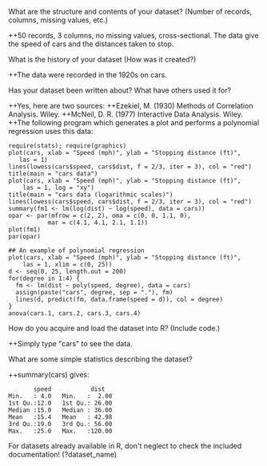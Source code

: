 
What are the structure and contents of your dataset? (Number of records, columns, missing values, etc.)

++50 records, 3 columns, no missing values, cross-sectional. The data give the speed of cars and the distances taken to stop. 

What is the history of your dataset (How was it created?)

++The data were recorded in the 1920s on cars.

Has your dataset been written about? What have others used it for?

++Yes, here are two sources:
++Ezekiel, M. (1930) Methods of Correlation Analysis. Wiley.
++McNeil, D. R. (1977) Interactive Data Analysis. Wiley.
++The following program which generates a plot and performs a polynomial regression uses this data:

	require(stats); require(graphics)
	plot(cars, xlab = "Speed (mph)", ylab = "Stopping distance (ft)",
  	   las = 1)
	lines(lowess(cars$speed, cars$dist, f = 2/3, iter = 3), col = "red")
	title(main = "cars data")
	plot(cars, xlab = "Speed (mph)", ylab = "Stopping distance (ft)",
 	    las = 1, log = "xy")
	title(main = "cars data (logarithmic scales)")
	lines(lowess(cars$speed, cars$dist, f = 2/3, iter = 3), col = "red")
	summary(fm1 <- lm(log(dist) ~ log(speed), data = cars))
	opar <- par(mfrow = c(2, 2), oma = c(0, 0, 1.1, 0),
     	       mar = c(4.1, 4.1, 2.1, 1.1))
	plot(fm1)
	par(opar)

	## An example of polynomial regression
	plot(cars, xlab = "Speed (mph)", ylab = "Stopping distance (ft)",
	    las = 1, xlim = c(0, 25))
	d <- seq(0, 25, length.out = 200)
	for(degree in 1:4) {
	  fm <- lm(dist ~ poly(speed, degree), data = cars)
	  assign(paste("cars", degree, sep = "."), fm)
	  lines(d, predict(fm, data.frame(speed = d)), col = degree)
	}
	anova(cars.1, cars.2, cars.3, cars.4)


How do you acquire and load the dataset into R? (Include code.)

++Simply type "cars" to see the data.

What are some simple statistics describing the dataset?

++summary(cars) gives:

    	   speed           dist       
 	Min.   : 4.0   Min.   :  2.00  
 	1st Qu.:12.0   1st Qu.: 26.00  
 	Median :15.0   Median : 36.00  
	Mean   :15.4   Mean   : 42.98  
 	3rd Qu.:19.0   3rd Qu.: 56.00  
 	Max.   :25.0   Max.   :120.00  


For datasets already available in R, don't neglect to check the included documentation! (?dataset_name)
